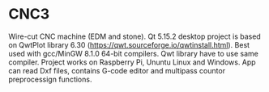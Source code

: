 # CNC3
Wire-cut CNC machine (EDM and stone).
Qt 5.15.2 desktop project is based on QwtPlot library 6.30 (https://qwt.sourceforge.io/qwtinstall.html). Best used with gcc/MinGW 8.1.0 64-bit compilers. Qwt library have to use same compiler.
Project works on Raspberry Pi, Ununtu Linux and Windows.
App can read Dxf files, contains G-code editor and multipass countor preprocessign functions.

